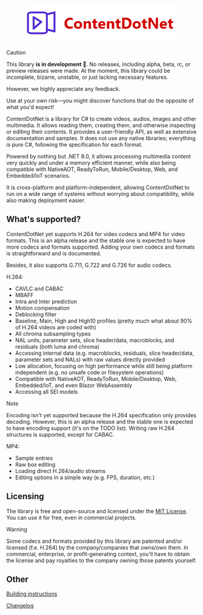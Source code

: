 ﻿<p align="center">
  <img src="resources/logo/ContentDotNet-logo.png" alt="Logo" />
</p>

> [!CAUTION]
> This library **is in development** 🚧. No releases, including alpha, beta, rc, or preview releases were made.
> At the moment, this library could be incomplete, bizarre, unstable, or just lacking necessary features.
>
> However, we highly appreciate any feedback.
>
> Use at your own risk—you might discover functions that do the opposite of what you'd expect!

ContentDotNet is a library for C# to create videos, audios, images and other multimedia. It allows reading them,
creating them, and otherwise inspecting or editing their contents. It provides a user-friendly API, as well as
extensive documentation and samples. It does not use any native libraries; everything is pure C#, following the
specification for each format.

Powered by nothing but .NET 8.0, it allows processing multimedia content very quickly and under a memory efficient
manner, while also being compatible with NativeAOT, ReadyToRun, Mobile/Desktop, Web, and Embedded/IoT scenarios.

It is cross-platform and platform-independent, allowing ContentDotNet to run on a wide range of systems without
worrying about compatibility, while also making deployment easier.

## What's supported?
ContentDotNet yet supports H.264 for video codecs and MP4 for video formats. This is an alpha release and
the stable one is expected to have more codecs and formats supported. Adding your own
codecs and formats is straightforward and is documented.

Besides, it also supports G.711, G.722 and G.726 for audio codecs.

H.264:
  - CAVLC and CABAC
  - MBAFF
  - Intra and Inter prediction
  - Motion compensation
  - Deblocking filter
  - Baseline, Main, High and High10 profiles (pretty much what about 90% of H.264 videos are coded with)
  - All chroma subsampling types
  - NAL units, parameter sets, slice header/data, macroblocks, and residuals (both luma and chroma)
  - Accessing internal data (e.g. macroblocks, residuals, slice header/data, parameter sets and NALs) with raw values directly provided
  - Low allocation, focusing on high performance while still being platform independent (e.g. no unsafe code or filesystem operations)
  - Compatible with NativeAOT, ReadyToRun, Mobile/Desktop, Web, Embedded/IoT, and even Blazor WebAssembly
  - Accessing all SEI models

> [!NOTE]
> Encoding isn't yet supported because the H.264 specification only provides decoding. However,
> this is an alpha release and the stable one is expected to have encoding support (it's on the TODO list).
> Writing raw H.264 structures is supported, except for CABAC.

MP4:
  - Sample entries
  - Raw box editing
  - Loading direct H.264/audio streams
  - Editing options in a simple way (e.g. FPS, duration, etc.)

## Licensing
The library is free and open-source and licensed under the [MIT License](LICENSE.md).
You can use it for free, even in commercial projects.

> [!WARNING]
> Some codecs and formats provided by this library are patented and/or licensed (f.e. H.264) by the company/companies that owns/own them.
> In commercial, enterprise, or profit-generating context, you'll have to obtain the license and pay royalties to the company owning those patents yourself.

## Other

[Building instructions](BUILDING.md)

[Changelog](CHANGELOG.md)
